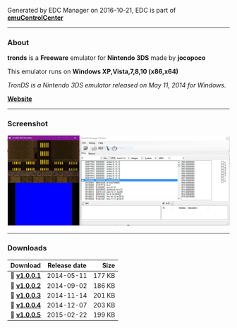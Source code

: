 Generated by EDC Manager on 2016-10-21, EDC is part of [**emuControlCenter**](https://github.com/PhoenixInteractiveNL/emuControlCenter/wiki)
***
### About
**tronds** is a **Freeware** emulator for **Nintendo 3DS** made by **jocopoco**

This emulator runs on **Windows XP,Vista,7,8,10 (x86,x64)**

_TronDS is a Nintendo 3DS emulator released on May 11, 2014 for Windows._

[**Website**](http://trondsemu.byethost15.com/)
***
### Screenshot
![](https://raw.githubusercontent.com/PhoenixInteractiveNL/edc-masterhook/master/downloadhooks/tronds/tronds_screen.jpg)
***
### Downloads
| Download | Release date  | Size       |
|:---------|:-------------:|-----------:|
| :floppy_disk: [**v1.0.0.1**](https://github.com/PhoenixInteractiveNL/edc-repo0001/raw/master/tronds/1.0.0.1.7z) | 2014-05-11 | 177 KB |
| :floppy_disk: [**v1.0.0.2**](https://github.com/PhoenixInteractiveNL/edc-repo0001/raw/master/tronds/1.0.0.2.7z) | 2014-09-02 | 186 KB |
| :floppy_disk: [**v1.0.0.3**](https://github.com/PhoenixInteractiveNL/edc-repo0001/raw/master/tronds/1.0.0.3.7z) | 2014-11-14 | 201 KB |
| :floppy_disk: [**v1.0.0.4**](https://github.com/PhoenixInteractiveNL/edc-repo0001/raw/master/tronds/1.0.0.4.7z) | 2014-12-07 | 203 KB |
| :floppy_disk: [**v1.0.0.5**](https://github.com/PhoenixInteractiveNL/edc-repo0001/raw/master/tronds/1.0.0.5.7z) | 2015-02-22 | 199 KB |
